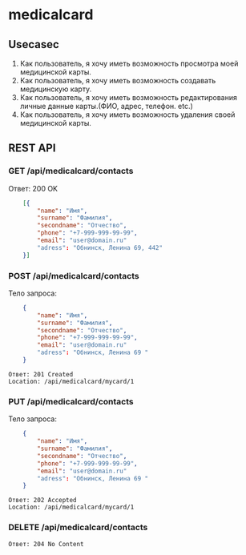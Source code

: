 # medicalcard

## Usecasec

1. Как пользователь, я хочу иметь возможность просмотра моей медицинской карты.
1. Как пользователь, я хочу иметь возможность создавать медицинскую карту.
1. Как пользователь, я хочу иметь возможность редактирования личные данные карты.(ФИО, адрес, телефон. etc.)
1. Как пользователь, я хочу иметь возможность удаления своей медицинской карты.

## REST API

### GET /api/medicalcard/contacts

Ответ: 200 OK
```json
    [{
        "name": "Имя",
        "surname": "Фамилия",
        "secondname": "Отчество",
        "phone": "+7-999-999-99-99",
        "email": "user@domain.ru"
        "adress": "Обнинск, Ленина 69, 442"
    }]
```

### POST /api/medicalcard/contacts

Тело запроса:

```json
    {
        "name": "Имя",
        "surname": "Фамилия",
        "secondname": "Отчество",
        "phone": "+7-999-999-99-99",
        "email": "user@domain.ru"
        "adress": "Обнинск, Ленина 69 "
    }
```

    Ответ: 201 Created
    Location: /api/medicalcard/mycard/1

### PUT /api/medicalcard/contacts

Тело запроса:

```json
    {
        "name": "Имя",
        "surname": "Фамилия",
        "secondname": "Отчество",
        "phone": "+7-999-999-99-99",
        "email": "user@domain.ru"
        "adress": "Обнинск, Ленина 69 "
    }
```

    Ответ: 202 Accepted
    Location: /api/medicalcard/mycard/1

### DELETE /api/medicalcard/contacts


    Ответ: 204 No Content
   
